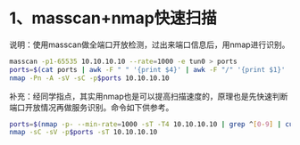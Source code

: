 # 1、masscan+nmap快速扫描

说明：使用masscan做全端口开放检测，过出来端口信息后，用nmap进行识别。


```bash
masscan -p1-65535 10.10.10.10 --rate=1000 -e tun0 > ports
ports=$(cat ports | awk -F " " '{print $4}' | awk -F "/" '{print $1}' | sort -n | tr '\n' ',' | sed 's/,$//')
nmap -Pn -A -sV -sC -p$ports 10.10.10.10
```

补充：经同学指点，其实用nmap也是可以提高扫描速度的，原理也是先快速判断端口开放情况再做服务识别。命令如下供参考。


```bash
ports=$(nmap -p- --min-rate=1000 -sT -T4 10.10.10.10 | grep ^[0-9] | cut -d '/' -f 1 | tr '\n' ',' | sed s/,$//)
nmap -sC -sV -p$ports -sT 10.10.10.10
```
